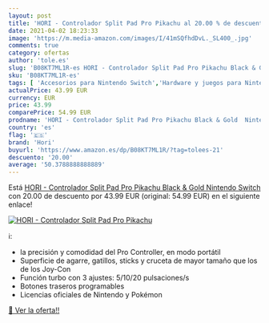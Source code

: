 ```yaml
---
layout: post
title: 'HORI - Controlador Split Pad Pro Pikachu al 20.00 % de descuento'
date: 2021-04-02 18:23:33
image: 'https://m.media-amazon.com/images/I/41mSQfhdDvL._SL400_.jpg'
comments: true
category: ofertas
author: 'tole.es'
slug: 'B08KT7ML1R-es HORI - Controlador Split Pad Pro Pikachu Black & Gold...'
sku: 'B08KT7ML1R-es'
tags: [ 'Accesorios para Nintendo Switch','Hardware y juegos para Nintendo Switch','Mandos para Nintendo Switch','Videojuegos','hori','nintendo', ]
actualPrice: 43.99 EUR
currency: EUR
price: 43.99
comparePrice: 54.99 EUR
prodname: 'HORI - Controlador Split Pad Pro Pikachu Black & Gold  Nintendo Switch '
country: 'es'
flag: '🇪🇸'
brand: 'Hori'
buyurl: 'https://www.amazon.es/dp/B08KT7ML1R/?tag=tolees-21'
descuento: '20.00'
average: '50.3788888888889'
---
```


Está [HORI - Controlador Split Pad Pro Pikachu Black & Gold  Nintendo Switch ](https://www.amazon.es/dp/B08KT7ML1R/?tag=tolees-21) con 20.00 de descuento por 43.99 EUR (original: 54.99 EUR) en el siguiente enlace!

[![HORI - Controlador Split Pad Pro Pikachu](https://m.media-amazon.com/images/I/41mSQfhdDvL._SL400_.jpg)](https://www.amazon.es/dp/B08KT7ML1R/?tag=tolees-21)

ℹ️:

- la precisión y comodidad del Pro Controller, en modo portátil
- Superficie de agarre, gatillos, sticks y cruceta de mayor tamaño que los de los Joy-Con
- Función turbo con 3 ajustes: 5/10/20 pulsaciones/s
- Botones traseros programables
- Licencias oficiales de Nintendo y Pokémon

[🛒 Ver la oferta!!](https://www.amazon.es/dp/B08KT7ML1R/?tag=tolees-21)
